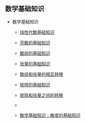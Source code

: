 ## 数学基础知识

- 数学基础知识
  - [线性代数基础知识](https://github.com/pengsihua2023/Deep-Learning-Lecture-Notes/blob/main/02.%20%E6%95%B0%E5%AD%A6%E5%9F%BA%E7%A1%80%E7%9F%A5%E8%AF%86/%E6%95%B0%E5%AD%A6%E5%9F%BA%E7%A1%80%E7%9F%A5%E8%AF%86%EF%BC%9A%E7%BA%BF%E6%80%A7%E4%BB%A3%E6%95%B0%E5%9F%BA%E7%A1%80%E7%9F%A5%E8%AF%86.md)
  - [范数的基础知识](https://github.com/pengsihua2023/Deep-Learning-Lecture-Notes/blob/main/02.%20%E6%95%B0%E5%AD%A6%E5%9F%BA%E7%A1%80%E7%9F%A5%E8%AF%86/%E6%95%B0%E5%AD%A6%E5%9F%BA%E7%A1%80%E7%9F%A5%E8%AF%86%EF%BC%9A%E8%8C%83%E6%95%B0%E7%9A%84%E5%9F%BA%E7%A1%80%E7%9F%A5%E8%AF%86.md)

  - [数组的基础知识](https://github.com/pengsihua2023/Deep-Learning-Lecture-Notes/blob/main/02.%20%E6%95%B0%E5%AD%A6%E5%9F%BA%E7%A1%80%E7%9F%A5%E8%AF%86/%E6%95%B0%E5%AD%A6%E5%9F%BA%E7%A1%80%E7%9F%A5%E8%AF%86%EF%BC%9A%E6%95%B0%E7%BB%84%E7%9A%84%E5%9F%BA%E7%A1%80%E7%9F%A5%E8%AF%86.md)
  - [张量的基础知识](https://github.com/pengsihua2023/Deep-Learning-Lecture-Notes/blob/main/02.%20%E6%95%B0%E5%AD%A6%E5%9F%BA%E7%A1%80%E7%9F%A5%E8%AF%86/%E6%95%B0%E5%AD%A6%E5%9F%BA%E7%A1%80%E7%9F%A5%E8%AF%86%EF%BC%9A%E5%BC%A0%E9%87%8F%E7%9A%84%E5%9F%BA%E7%A1%80%E7%9F%A5%E8%AF%86.md)
  - [数组和张量的相互转换](https://github.com/pengsihua2023/Deep-Learning-Lecture-Notes/blob/main/02.%20%E6%95%B0%E5%AD%A6%E5%9F%BA%E7%A1%80%E7%9F%A5%E8%AF%86/%E6%95%B0%E5%AD%A6%E5%9F%BA%E7%A1%80%E7%9F%A5%E8%AF%86%EF%BC%9A%E6%95%B0%E7%BB%84%E5%92%8C%E5%BC%A0%E9%87%8F%E4%B9%8B%E9%97%B4%E7%9A%84%E8%BD%AC%E6%8D%A2.md)
  - [矩阵的基础知识](https://github.com/pengsihua2023/Deep-Learning-Lecture-Notes/blob/main/02.%20%E6%95%B0%E5%AD%A6%E5%9F%BA%E7%A1%80%E7%9F%A5%E8%AF%86/%E6%95%B0%E5%AD%A6%E5%9F%BA%E7%A1%80%E7%9F%A5%E8%AF%86%EF%BC%9A%E7%9F%A9%E9%98%B5%E7%9A%84%E5%9F%BA%E7%A1%80%E7%9F%A5%E8%AF%86.md)
  - [矩阵和张量之间的转换](https://github.com/pengsihua2023/Deep-Learning-Lecture-Notes/blob/main/02.%20%E6%95%B0%E5%AD%A6%E5%9F%BA%E7%A1%80%E7%9F%A5%E8%AF%86/%E6%95%B0%E5%AD%A6%E5%9F%BA%E7%A1%80%E7%9F%A5%E8%AF%86%EF%BC%9A%E7%9F%A9%E9%98%B5%E5%92%8C%E5%BC%A0%E9%87%8F%E4%B9%8B%E9%97%B4%E7%9A%84%E8%BD%AC%E6%8D%A2.md)
  - []()
  - [数学基础知识：散度的基础知识]()
